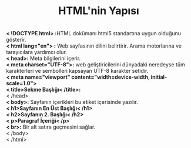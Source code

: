 <h1 style="text-align: center;">HTML'nin Yapısı</h1><br>
<b>< !DOCTYPE html> :</b>HTML dokümanı html5 standartına uygun olduğunu gösterir.<br>
<b>< html lang="en"> :</b> Web sayfasının dilini belirtirir. Arama motorlarına ve tarayıcılara yardımcı olur.<br>
<b>< head>:</b> Meta bilgilerini içerir.<br>
<b>< meta charset="UTF-8">:</b> web geliştiricilerini dünyadaki neredeyse tüm karakterleri ve sembolleri kapsayan UTF-8 karakter setidir.<br>
<b>< meta name="viewport" content="width=device-width, initial-scale=1.0"></b><br>
<b>< title>Sekme Başlığı< /title>:</b><br>
< /head><br>
<b>< body>:</b> Sayfanın içerikleri bu etiket içerisinde yazılır.<br>
<b>< h1>Sayfanın En Üst Başlığı< /h1></b> <br>
<b>< h2>Sayfanın 2. Başlığı< /h2></b><br>
<b>< p>Paragraf İçeriği< /p></b><br>
<b>< br>:</b> Bir alt satıra geçmesini sağlar.<br>
< /body><br>
< /html><br>
